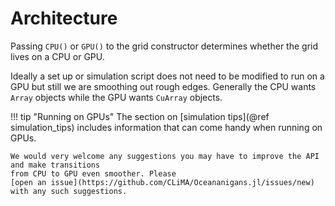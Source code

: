 # Architecture

Passing `CPU()` or `GPU()` to the grid constructor determines whether the grid lives on a CPU or GPU.

Ideally a set up or simulation script does not need to be modified to run on a GPU but still we are smoothing
out rough edges. Generally the CPU wants `Array` objects while the GPU wants `CuArray` objects.

!!! tip "Running on GPUs"
    The section on [simulation tips](@ref simulation_tips) includes information that can come handy
    when running on GPUs.

    We would very welcome any suggestions you may have to improve the API and make transitions
    from CPU to GPU even smoother. Please
    [open an issue](https://github.com/CLiMA/Oceananigans.jl/issues/new) with any such suggestions.
